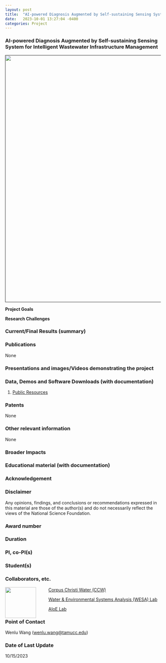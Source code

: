 ```yaml
---
layout: post
title:  "AI-powered Diagnosis Augmented by Self-sustaining Sensing System for Intelligent Wastewater Infrastructure Management"
date:   2023-10-01 13:27:04 -0400
categories: Project
---
```


### AI-powered Diagnosis Augmented by Self-sustaining Sensing System for Intelligent Wastewater Infrastructure Management

<a href=""> <img align="center" src="{{ site.url }}{{ site.baseurl }}/images/water.png" style="width: 800px; box-shadow: none;"></a><br>

**Project Goals**

**Research Challenges**

### Current/Final Results (summary)

### Publications

   None

### Presentations and images/Videos demonstrating the project

### Data, Demos and Software Downloads (with documentation)

   1. [Public Resources](https://github.com/VV123/AI4Hydro)

### Patents
  
   None

### Other relevant information

   None

### Broader Impacts


### Educational material (with documentation)

### Acknowledgement

### Disclaimer

   Any opinions, findings, and conclusions or recommendations expressed in this material are those of the author(s) and do not necessarily reflect the views of the National Science Foundation.

### Award number

### Duration

### PI, co-PI(s)

### Student(s)

### Collaborators, etc.
   
   <img align="left" src="{{ site.url }}{{ site.baseurl }}/images/ccw.png" width="100px" style="margin-right:40px"> [Corpus Christi Water (CCW)](https://www.cctexas.com/departments/water-department)
   <br>

   [Water & Environmental Systems Analysis (WESA) Lab](https://www.wesalab.com/)

   [AIoE Lab](https://sites.google.com/view/iot-laboratory)


### Point of Contact

   Wenlu Wang (wenlu.wang@tamucc.edu)


### Date of Last Update

   10/15/2023



